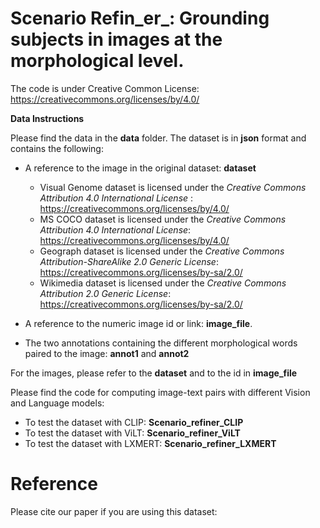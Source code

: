 # Scenario Refin_er_: Grounding subjects in images at the morphological level.

The code is under Creative Common License: https://creativecommons.org/licenses/by/4.0/

**Data Instructions**

Please find the data in the **data**  folder. The dataset is in **json** format and contains the following:

- A reference to the image in the original dataset: **dataset**
    - Visual Genome dataset is licensed under the _Creative Commons Attribution 4.0 International License_ : https://creativecommons.org/licenses/by/4.0/
    - MS COCO dataset is licensed under the _Creative Commons Attribution 4.0 International License_: https://creativecommons.org/licenses/by/4.0/
    - Geograph dataset is licensed under the _Creative Commons Attribution-ShareAlike 2.0 Generic License_: https://creativecommons.org/licenses/by-sa/2.0/
    - Wikimedia dataset is licensed under the _Creative Commons Attribution 2.0 Generic License_: https://creativecommons.org/licenses/by-sa/2.0/
      
- A reference to the numeric image id or link: **image_file**.
  
- The two annotations containing the different morphological words paired to the image: **annot1** and **annot2**

For the images, please refer to the **dataset** and to the id in **image_file**

Please find the code for computing image-text pairs with different Vision and Language models:

- To test the dataset with CLIP: **Scenario_refiner_CLIP**
- To test the dataset with ViLT: **Scenario_refiner_ViLT**
- To test the dataset with LXMERT: **Scenario_refiner_LXMERT**


# Reference
Please cite our paper if you are using this dataset:
